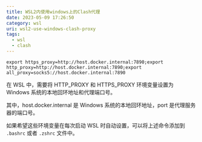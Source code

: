 ```yaml
---
title: WSL2内使用windows上的Clash代理
date: 2023-05-09 17:26:50
category: wsl
uri: wsl2-use-windows-clash-proxy
tags: 
  - wsl
  - clash
---
```


```shell
export https_proxy=http://host.docker.internal:7890;export http_proxy=http://host.docker.internal:7890;export all_proxy=socks5://host.docker.internal:7890
```

在 WSL 中，需要将 HTTP_PROXY 和 HTTPS_PROXY 环境变量设置为 Windows 系统的本地回环地址和代理端口号。

其中，host.docker.internal 是 Windows 系统的本地回环地址，port 是代理服务器的端口号。

如果希望这些环境变量在每次启动 WSL 时自动设置，可以将上述命令添加到 `.bashrc` 或者 `.zshrc` 文件中。
